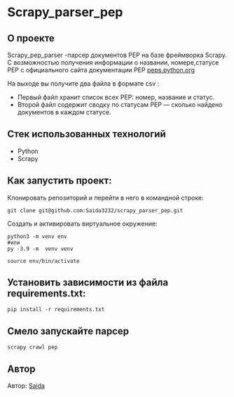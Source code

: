 # Scrapy_parser_pep

## O проекте
Scrapy_pep_parser -парсер документов PEP на базе фреймворка Scrapy.
С возможностью получения информации о названии, номере,статусе PEP с официального сайта документации PEP 
[peps.python.org](https://peps.python.org/)

На выходе вы получите два файла в формате csv :
* Первый файл хранит список всех PEP: номер, название и статус.
* Второй файл содержит сводку по статусам PEP — сколько найдено документов в каждом статусе.

## Стек использованных технологий
* Python
* Scrapy

## Как запустить проект:
Клонировать репозиторий и перейти в него в командной строке:

```
git clone git@github.com:Saida3232/scrapy_parser_pep.git
```

Создать и активировать виртуальное окружение:
```
python3 -m venv env
#или 
py -3.9 -m  venv venv
```


```
source env/bin/activate
```

## Установить зависимости из файла requirements.txt:

```
pip install -r requirements.txt
```

## Смело запускайте парсер
```
scrapy crawl pep
```
## Автор
Автор: [Saida](https://github.com/Saida3232)